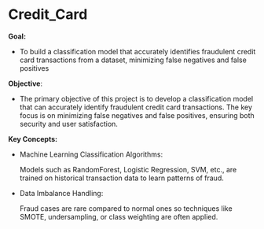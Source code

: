 # Credit_Card

**Goal:**
- To build a classification model that accurately identifies fraudulent credit card transactions from a dataset, minimizing false negatives and false positives

**Objective**:
- The primary objective of this project is to develop a classification model that can accurately identify fraudulent credit card transactions. The key focus is on minimizing false negatives and false positives, ensuring both security and user satisfaction.

**Key Concepts:**

- Machine Learning Classification Algorithms:
  
  Models such as RandomForest, Logistic Regression, SVM, etc., are trained on historical transaction data to learn patterns of fraud.

- Data Imbalance Handling:
  
  Fraud cases are rare compared to normal ones so techniques like SMOTE, undersampling, or class weighting are often applied.
